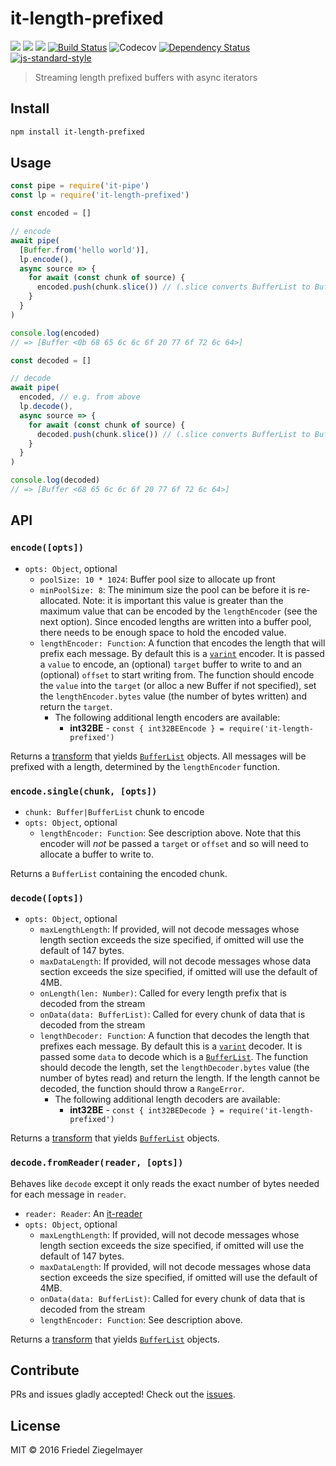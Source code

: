 # it-length-prefixed

[![](https://img.shields.io/badge/made%20by-Protocol%20Labs-blue.svg)](http://ipn.io)
[![](https://img.shields.io/badge/project-IPFS-blue.svg)](http://ipfs.io/)
[![](https://img.shields.io/badge/freenode-%23ipfs-blue.svg)](http://webchat.freenode.net/?channels=%23ipfs)
[![Build Status](https://github.com/alanshaw/it-length-prefixed/actions/workflows/main.yml/badge.svg)](https://github.com/alanshaw/it-length-prefixed/actions/workflows/main.yml)
![Codecov](https://img.shields.io/codecov/c/gh/alanshaw/it-length-prefixed.svg)
[![Dependency Status](https://status.david-dm.org/gh/alanshaw/it-length-prefixed.svg)](https://david-dm.org/alanshaw/it-length-prefixed)
[![js-standard-style](https://img.shields.io/badge/code%20style-standard-brightgreen.svg)](https://github.com/feross/standard)

> Streaming length prefixed buffers with async iterators

## Install

```sh
npm install it-length-prefixed
```

## Usage

```js
const pipe = require('it-pipe')
const lp = require('it-length-prefixed')

const encoded = []

// encode
await pipe(
  [Buffer.from('hello world')],
  lp.encode(),
  async source => {
    for await (const chunk of source) {
      encoded.push(chunk.slice()) // (.slice converts BufferList to Buffer)
    }
  }
)

console.log(encoded)
// => [Buffer <0b 68 65 6c 6c 6f 20 77 6f 72 6c 64>]

const decoded = []

// decode
await pipe(
  encoded, // e.g. from above
  lp.decode(),
  async source => {
    for await (const chunk of source) {
      decoded.push(chunk.slice()) // (.slice converts BufferList to Buffer)
    }
  }
)

console.log(decoded)
// => [Buffer <68 65 6c 6c 6f 20 77 6f 72 6c 64>]
```

## API

### `encode([opts])`

- `opts: Object`, optional
  - `poolSize: 10 * 1024`: Buffer pool size to allocate up front
  - `minPoolSize: 8`: The minimum size the pool can be before it is re-allocated. Note: it is important this value is greater than the maximum value that can be encoded by the `lengthEncoder` (see the next option). Since encoded lengths are written into a buffer pool, there needs to be enough space to hold the encoded value.
  - `lengthEncoder: Function`: A function that encodes the length that will prefix each message. By default this is a [`varint`](https://www.npmjs.com/package/varint) encoder. It is passed a `value` to encode, an (optional) `target` buffer to write to and an (optional) `offset` to start writing from. The function should encode the `value` into the `target` (or alloc a new Buffer if not specified), set the `lengthEncoder.bytes` value (the number of bytes written) and return the `target`.
    - The following additional length encoders are available:
      - **int32BE** - `const { int32BEEncode } = require('it-length-prefixed')`

Returns a [transform](https://gist.github.com/alanshaw/591dc7dd54e4f99338a347ef568d6ee9#transform-it) that yields [`BufferList`](https://www.npmjs.com/package/bl) objects. All messages will be prefixed with a length, determined by the `lengthEncoder` function.

### `encode.single(chunk, [opts])`

- `chunk: Buffer|BufferList` chunk to encode
- `opts: Object`, optional
    - `lengthEncoder: Function`: See description above. Note that this encoder will _not_ be passed a `target` or `offset` and so will need to allocate a buffer to write to.

Returns a `BufferList` containing the encoded chunk.

### `decode([opts])`

- `opts: Object`, optional
  - `maxLengthLength`: If provided, will not decode messages whose length section exceeds the size specified, if omitted will use the default of 147 bytes.
  - `maxDataLength`: If provided, will not decode messages whose data section exceeds the size specified, if omitted will use the default of 4MB.
  - `onLength(len: Number)`: Called for every length prefix that is decoded from the stream
  - `onData(data: BufferList)`: Called for every chunk of data that is decoded from the stream
  - `lengthDecoder: Function`: A function that decodes the length that prefixes each message. By default this is a [`varint`](https://www.npmjs.com/package/varint) decoder. It is passed some `data` to decode which is a [`BufferList`](https://www.npmjs.com/package/bl). The function should decode the length, set the `lengthDecoder.bytes` value (the number of bytes read) and return the length. If the length cannot be decoded, the function should throw a `RangeError`.
    - The following additional length decoders are available:
      - **int32BE** - `const { int32BEDecode } = require('it-length-prefixed')`

Returns a [transform](https://gist.github.com/alanshaw/591dc7dd54e4f99338a347ef568d6ee9#transform-it) that yields [`BufferList`](https://www.npmjs.com/package/bl) objects.

### `decode.fromReader(reader, [opts])`

Behaves like `decode` except it only reads the exact number of bytes needed for each message in `reader`.

- `reader: Reader`: An [it-reader](https://github.com/alanshaw/it-reader)
- `opts: Object`, optional
  - `maxLengthLength`: If provided, will not decode messages whose length section exceeds the size specified, if omitted will use the default of 147 bytes.
  - `maxDataLength`: If provided, will not decode messages whose data section exceeds the size specified, if omitted will use the default of 4MB.
  - `onData(data: BufferList)`: Called for every chunk of data that is decoded from the stream
  - `lengthEncoder: Function`: See description above.

Returns a [transform](https://gist.github.com/alanshaw/591dc7dd54e4f99338a347ef568d6ee9#transform-it) that yields [`BufferList`](https://www.npmjs.com/package/bl) objects.

## Contribute

PRs and issues gladly accepted! Check out the [issues](https://github.com/alanshaw/it-length-prefixed/issues).

## License

MIT © 2016 Friedel Ziegelmayer
